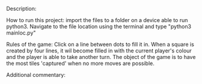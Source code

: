 Description:


How to run this project:
import the files to a folder on a device able to run python3. Navigate to the file location using the terminal and type "python3 mainloc.py"


Rules of the game:
Click on a line between dots to fill it in. When a square is created by four lines, it wil become filled in with the current player's colour and the player is able to take another turn. The object of the game is to have the most tiles 'captured' when no more moves are possible.


Additional commentary:


